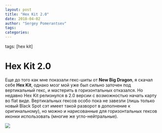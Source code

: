 ```yaml
---
layout: post
title: "Hex Kit 2.0"
date: 2018-04-02
author: "Sergey Pomerantsev"
tags:
categories:
---
```

tags: [hex kit]


# Hex Kit 2.0

Еще до того как мне показали гекс-шиты от **New Big Dragon**, я скачал себе **Hex Kit**, однако мозг мой уже был сильно заточен под вертикальный гекс, и мастерить в горизонтальных отказался. Но недавно Hex Kit релизнулся в 2.0 версии с возможностью начать карту во flat виде. Вертикальных гексов особо пока не завезли (лишь только новый Black Spot сэт имеет такой разворот в дополнение к оригинальному), но можно и нарисованные для горизонтальных гексов иконки использовать (многие же угло-нейтральные).

![](/images/_hex_kit_1.jpg)
